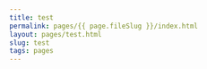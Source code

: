 ```yaml
---
title: test
permalink: pages/{{ page.fileSlug }}/index.html
layout: pages/test.html
slug: test
tags: pages
---
```



